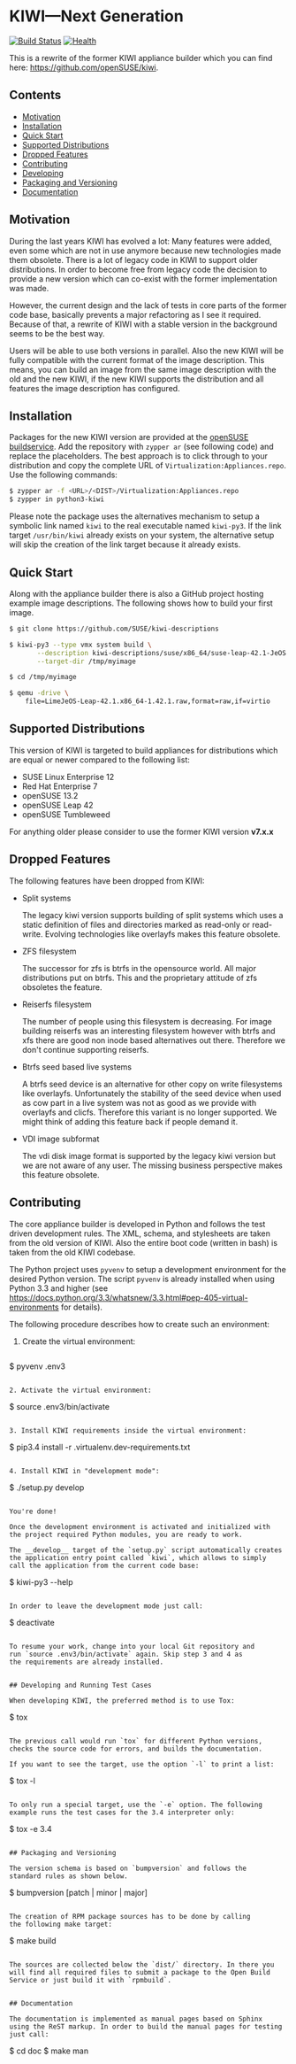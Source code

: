 # KIWI—Next Generation

[![Build Status](https://travis-ci.org/SUSE/kiwi.svg?branch=master)](https://travis-ci.org/SUSE/kiwi)
[![Health](https://landscape.io/github/SUSE/kiwi/master/landscape.svg?style=flat)](https://landscape.io/github/SUSE/kiwi/master)

This is a rewrite of the former KIWI appliance builder which
you can find here: https://github.com/openSUSE/kiwi.

## Contents

  * [Motivation](#motivation)
  * [Installation](#installation)
  * [Quick Start](#quick-start)
  * [Supported Distributions](#supported-distributions)
  * [Dropped Features](#dropped-features)
  * [Contributing](#contributing)
  * [Developing](#developing)
  * [Packaging and Versioning](#packaging-and-versioning)
  * [Documentation](#documentation)
  
## Motivation

During the last years KIWI has evolved a lot: Many features were
added, even some which are not in use anymore because new technologies
made them obsolete. There is a lot of legacy code in KIWI to support
older distributions. In order to become free from legacy code
the decision to provide a new version which can co-exist with the
former implementation was made.

However, the current design and the lack of tests in core parts of the
former code base, basically prevents a major refactoring as I see it
required. Because of that, a rewrite of KIWI with a stable version in
the background seems to be the best way.

Users will be able to use both versions in parallel. Also the new
KIWI will be fully compatible with the current format of the image
description. This means, you can build an image from the same image
description with the old and the new KIWI, if the new KIWI supports
the distribution and all features the image description has
configured.

## Installation

Packages for the new KIWI version are provided at the
[openSUSE buildservice](http://download.opensuse.org/repositories/Virtualization:/Appliances).
Add the repository with `zypper ar` (see following code) and replace the placeholders.
The best approach is to click through to your distribution and copy the complete URL
of `Virtualization:Appliances.repo`. Use the following commands:

```bash
$ zypper ar -f <URL>/<DIST>/Virtualization:Appliances.repo
$ zypper in python3-kiwi
```

Please note the package uses the alternatives mechanism to setup
a symbolic link named `kiwi` to the real executable named `kiwi-py3`.
If the link target `/usr/bin/kiwi` already exists on your system, the
alternative setup will skip the creation of the link target because it
already exists.

## Quick Start

Along with the appliance builder there is also a GitHub project hosting
example image descriptions. The following shows how to build your first
image.

```bash
$ git clone https://github.com/SUSE/kiwi-descriptions

$ kiwi-py3 --type vmx system build \
       --description kiwi-descriptions/suse/x86_64/suse-leap-42.1-JeOS \
       --target-dir /tmp/myimage

$ cd /tmp/myimage

$ qemu -drive \
    file=LimeJeOS-Leap-42.1.x86_64-1.42.1.raw,format=raw,if=virtio
```

## Supported Distributions

This version of KIWI is targeted to build appliances for distributions
which are equal or newer compared to the following list:

* SUSE Linux Enterprise 12
* Red Hat Enterprise 7
* openSUSE 13.2
* openSUSE Leap 42
* openSUSE Tumbleweed

For anything older please consider to use the former
KIWI version __v7.x.x__

## Dropped Features

The following features have been dropped from KIWI:

* Split systems

  The legacy kiwi version supports building of split systems which
  uses a static definition of files and directories marked as read-only
  or read-write. Evolving technologies like overlayfs makes this
  feature obsolete.

* ZFS filesystem

  The successor for zfs is btrfs in the opensource world. All major
  distributions put on btrfs. This and the proprietary attitude of
  zfs obsoletes the feature.

* Reiserfs filesystem

  The number of people using this filesystem is decreasing. For
  image building reiserfs was an interesting filesystem however with
  btrfs and xfs there are good non inode based alternatives out there.
  Therefore we don't continue supporting reiserfs.

* Btrfs seed based live systems

  A btrfs seed device is an alternative for other copy on write
  filesystems like overlayfs. Unfortunately the stability of the seed
  device when used as cow part in a live system was not as good as
  we provide with overlayfs and clicfs. Therefore this variant is
  no longer supported. We might think of adding this feature back
  if people demand it.

* VDI image subformat

  The vdi disk image format is supported by the legacy kiwi version
  but we are not aware of any user. The missing business perspective
  makes this feature obsolete.

## Contributing

The core appliance builder is developed in Python and follows the
test driven development rules. The XML, schema, and stylesheets are
taken from the old version of KIWI. Also the entire boot code
(written in bash) is taken from the old KIWI codebase.

The Python project uses `pyvenv` to setup a development environment
for the desired Python version. The script `pyvenv` is already
installed when using Python 3.3 and higher (see https://docs.python.org/3.3/whatsnew/3.3.html#pep-405-virtual-environments for details).

The following procedure describes how to create such an environment:

1. Create the virtual environment:

   ```
$ pyvenv .env3
```

2. Activate the virtual environment:

   ```
$ source .env3/bin/activate
```

3. Install KIWI requirements inside the virtual environment:

   ```
$ pip3.4 install -r .virtualenv.dev-requirements.txt
```

4. Install KIWI in "development mode":

   ```
$ ./setup.py develop
```

You're done!

Once the development environment is activated and initialized with
the project required Python modules, you are ready to work.

The __develop__ target of the `setup.py` script automatically creates
the application entry point called `kiwi`, which allows to simply
call the application from the current code base:

   ```
$ kiwi-py3 --help
```

In order to leave the development mode just call:

```
$ deactivate
```

To resume your work, change into your local Git repository and
run `source .env3/bin/activate` again. Skip step 3 and 4 as
the requirements are already installed.


## Developing and Running Test Cases

When developing KIWI, the preferred method is to use Tox:

```
$ tox
```

The previous call would run `tox` for different Python versions,
checks the source code for errors, and builds the documentation.

If you want to see the target, use the option `-l` to print a list:

```
$ tox -l
```

To only run a special target, use the `-e` option. The following
example runs the test cases for the 3.4 interpreter only:

```
$ tox -e 3.4
```

## Packaging and Versioning

The version schema is based on `bumpversion` and follows the
standard rules as shown below.

```
$ bumpversion [patch | minor | major]
```

The creation of RPM package sources has to be done by calling
the following make target:

```
$ make build
```

The sources are collected below the `dist/` directory. In there you
will find all required files to submit a package to the Open Build
Service or just build it with `rpmbuild`.


## Documentation

The documentation is implemented as manual pages based on Sphinx
using the ReST markup. In order to build the manual pages for testing
just call:

```
$ cd doc
$ make man
```
